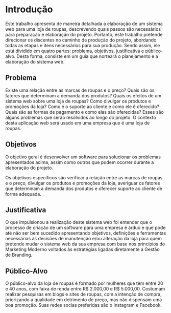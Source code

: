 # Introdução

Este trabalho apresenta de maneira detalhada a elaboração de um sistema web para uma loja de roupas, descrevendo quais passos são necessários para preparação e elaboração do projeto. Portanto, este trabalho pretende direcionar os discentes no caminho da produção do projeto, abordando todas as etapas e itens necessários para sua produção. Sendo assim, ele está dividido em quatro partes: problema, objetivos, justificativa e público-alvo. Desta forma, consiste em um guia que norteará o planejamento e a elaboração do sistema web.

## Problema
Existe uma relação entre as marcas de roupas e o preço? Quais são os fatores que determinam a demanda dos produtos? Quais os efeitos de um sistema web sobre uma loja de roupas? Como divulgar os produtos e promoções da loja? Como é o suporte ao cliente e como ele é oferecido? Quais são as formas de pagamento e como elas são oferecidas? Esses são alguns problemas que serão resolvidos ao longo do projeto. O contexto desta aplicação web será usado em uma empresa que é uma loja de roupas.

## Objetivos

O objetivo geral é desenvolver um software para solucionar os problemas apresentados acima, assim como outros que podem ocorrer durante a elaboração do projeto.

Os objetivos específicos são verificar a relação entre as marcas de roupas e o preço, divulgar os produtos e promoções da loja, averiguar os fatores que determinam a demanda dos produtos e oferecer suporte ao cliente de forma adequada.

## Justificativa

O que impulsionou a realização deste sistema web foi entender que o processo de criação de um software para uma empresa é árduo e que pode até não ser bem sucedido apresentando objetivos, definições e ferramentas necessárias às decisões de manutenção e/ou alteração da loja para quem pretende mudar o sistema web da sua empresa com base nos princípios do Marketing Moderno voltados às estratégias ligadas diretamente a Gestão de Branding.

## Público-Alvo

O público-alvo da loja de roupas é formado por mulheres que têm entre 20 e 40 anos, com faixa de renda entre R$ 2.000,00 e R$ 5.000,00. Costumam realizar pesquisas em blogs e sites de roupas, com a intenção de compra, priorizando a qualidade em detrimento de preço, mas não dispensam uma boa promoção. Suas redes socias preferidas são o Instagram e Facebook.
